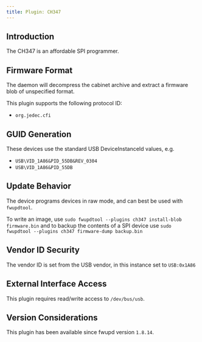 ```yaml
---
title: Plugin: CH347
---
```


## Introduction

The CH347 is an affordable SPI programmer.

## Firmware Format

The daemon will decompress the cabinet archive and extract a firmware blob of unspecified format.

This plugin supports the following protocol ID:

- `org.jedec.cfi`

## GUID Generation

These devices use the standard USB DeviceInstanceId values, e.g.

- `USB\VID_1A86&PID_55DB&REV_0304`
- `USB\VID_1A86&PID_55DB`

## Update Behavior

The device programs devices in raw mode, and can best be used with `fwupdtool`.

To write an image, use `sudo fwupdtool --plugins ch347 install-blob firmware.bin` and to backup
the contents of a SPI device use `sudo fwupdtool --plugins ch347 firmware-dump backup.bin`

## Vendor ID Security

The vendor ID is set from the USB vendor, in this instance set to `USB:0x1A86`

## External Interface Access

This plugin requires read/write access to `/dev/bus/usb`.

## Version Considerations

This plugin has been available since fwupd version `1.8.14`.
